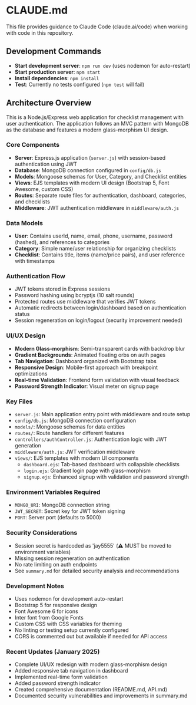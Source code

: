 # CLAUDE.md

This file provides guidance to Claude Code (claude.ai/code) when working with code in this repository.

## Development Commands

- **Start development server**: `npm run dev` (uses nodemon for auto-restart)
- **Start production server**: `npm start`
- **Install dependencies**: `npm install`
- **Test**: Currently no tests configured (`npm test` will fail)

## Architecture Overview

This is a Node.js/Express web application for checklist management with user authentication. The application follows an MVC pattern with MongoDB as the database and features a modern glass-morphism UI design.

### Core Components

- **Server**: Express.js application (`server.js`) with session-based authentication using JWT
- **Database**: MongoDB connection configured in `config/db.js`
- **Models**: Mongoose schemas for User, Category, and Checklist entities
- **Views**: EJS templates with modern UI design (Bootstrap 5, Font Awesome, custom CSS)
- **Routes**: Separate route files for authentication, dashboard, categories, and checklists
- **Middleware**: JWT authentication middleware in `middleware/auth.js`

### Data Models

- **User**: Contains userId, name, email, phone, username, password (hashed), and references to categories
- **Category**: Simple name/user relationship for organizing checklists
- **Checklist**: Contains title, items (name/price pairs), and user reference with timestamps

### Authentication Flow

- JWT tokens stored in Express sessions
- Password hashing using bcryptjs (10 salt rounds)
- Protected routes use middleware that verifies JWT tokens
- Automatic redirects between login/dashboard based on authentication status
- Session regeneration on login/logout (security improvement needed)

### UI/UX Design

- **Modern Glass-morphism**: Semi-transparent cards with backdrop blur
- **Gradient Backgrounds**: Animated floating orbs on auth pages
- **Tab Navigation**: Dashboard organized with Bootstrap tabs
- **Responsive Design**: Mobile-first approach with breakpoint optimizations
- **Real-time Validation**: Frontend form validation with visual feedback
- **Password Strength Indicator**: Visual meter on signup page

### Key Files

- `server.js`: Main application entry point with middleware and route setup
- `config/db.js`: MongoDB connection configuration
- `models/`: Mongoose schemas for data entities
- `routes/`: Route handlers for different features
- `controllers/authController.js`: Authentication logic with JWT generation
- `middleware/auth.js`: JWT verification middleware
- `views/`: EJS templates with modern UI components
  - `dashboard.ejs`: Tab-based dashboard with collapsible checklists
  - `login.ejs`: Gradient login page with glass-morphism
  - `signup.ejs`: Enhanced signup with validation and password strength

### Environment Variables Required

- `MONGO_URI`: MongoDB connection string
- `JWT_SECRET`: Secret key for JWT token signing
- `PORT`: Server port (defaults to 5000)

### Security Considerations

- Session secret is hardcoded as 'jay5555' (⚠️ MUST be moved to environment variables)
- Missing session regeneration on authentication
- No rate limiting on auth endpoints
- See `summary.md` for detailed security analysis and recommendations

### Development Notes

- Uses nodemon for development auto-restart
- Bootstrap 5 for responsive design
- Font Awesome 6 for icons
- Inter font from Google Fonts
- Custom CSS with CSS variables for theming
- No linting or testing setup currently configured
- CORS is commented out but available if needed for API access

### Recent Updates (January 2025)

- Complete UI/UX redesign with modern glass-morphism design
- Added responsive tab navigation in dashboard
- Implemented real-time form validation
- Added password strength indicator
- Created comprehensive documentation (README.md, API.md)
- Documented security vulnerabilities and improvements in summary.md